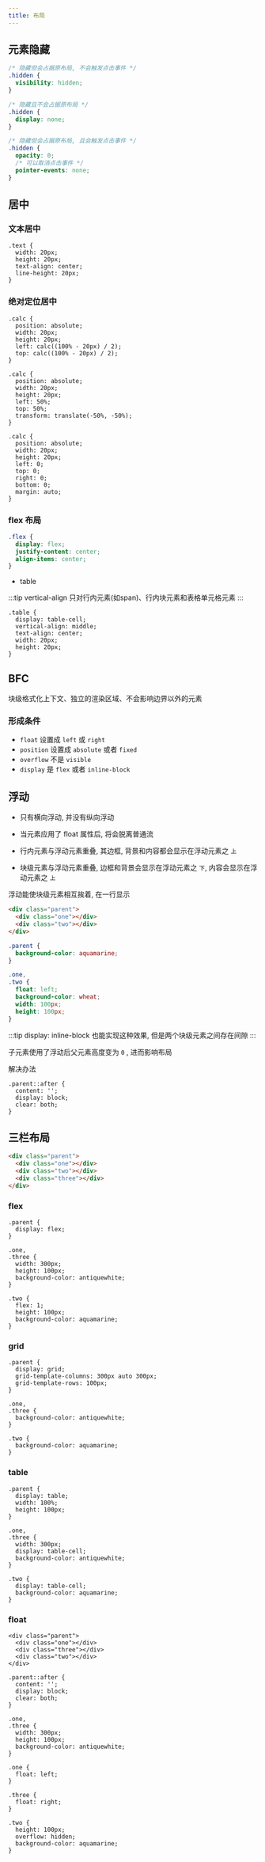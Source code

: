 ```yaml
---
title: 布局
---
```


## 元素隐藏

```css
/* 隐藏但会占据原布局, 不会触发点击事件 */
.hidden {
  visibility: hidden;
}
```

```css
/* 隐藏且不会占据原布局 */
.hidden {
  display: none;
}
```

```css
/* 隐藏但会占据原布局, 且会触发点击事件 */
.hidden {
  opacity: 0;
  /* 可以取消点击事件 */
  pointer-events: none;
}
```

## 居中

### 文本居中

```css{5}
.text {
  width: 20px;
  height: 20px;
  text-align: center;
  line-height: 20px;
}
```

### 绝对定位居中

```css{5,6}
.calc {
  position: absolute;
  width: 20px;
  height: 20px;
  left: calc((100% - 20px) / 2);
  top: calc((100% - 20px) / 2);
}
```

```css{7}
.calc {
  position: absolute;
  width: 20px;
  height: 20px;
  left: 50%;
  top: 50%;
  transform: translate(-50%, -50%);
}
```

```css{9}
.calc {
  position: absolute;
  width: 20px;
  height: 20px;
  left: 0;
  top: 0;
  right: 0;
  bottom: 0;
  margin: auto;
}
```

### flex 布局

```css
.flex {
  display: flex;
  justify-content: center;
  align-items: center;
}
```

* table

:::tip
vertical-align 只对行内元素(如span)、行内块元素和表格单元格元素
:::

```css{2}
.table {
  display: table-cell;
  vertical-align: middle;
  text-align: center;
  width: 20px;
  height: 20px;
}
```

## BFC

块级格式化上下文、独立的渲染区域、不会影响边界以外的元素

### 形成条件

- `float` 设置成 `left` 或 `right`
- `position` 设置成 `absolute` 或者 `fixed`
- `overflow` 不是 `visible`
- `display` 是 `flex` 或者 `inline-block`

## 浮动

- 只有横向浮动, 并没有纵向浮动

- 当元素应用了 float 属性后, 将会脱离普通流

- 行内元素与浮动元素重叠, 其边框, 背景和内容都会显示在浮动元素之 `上`

- 块级元素与浮动元素重叠, 边框和背景会显示在浮动元素之 `下`, 内容会显示在浮动元素之 `上`

浮动能使块级元素相互挨着, 在一行显示

```html
<div class="parent">
  <div class="one"></div>
  <div class="two"></div>
</div>
```

```css
.parent {
  background-color: aquamarine;
}

.one,
.two {
  float: left;
  background-color: wheat;
  width: 100px;
  height: 100px;
}
```

:::tip
display: inline-block 也能实现这种效果, 但是两个块级元素之间存在间隙
:::

子元素使用了浮动后父元素高度变为 `0` , 进而影响布局

解决办法

```css{4}
.parent::after {
  content: '';
  display: block;
  clear: both;
}
```

## 三栏布局

```html
<div class="parent">
  <div class="one"></div>
  <div class="two"></div>
  <div class="three"></div>
</div>
```

### flex

```css{13}
.parent {
  display: flex;
}

.one,
.three {
  width: 300px;
  height: 100px;
  background-color: antiquewhite;
}

.two {
  flex: 1;
  height: 100px;
  background-color: aquamarine;
}
```

### grid

```css{3}
.parent {
  display: grid;
  grid-template-columns: 300px auto 300px;
  grid-template-rows: 100px;
}

.one,
.three {
  background-color: antiquewhite;
}

.two {
  background-color: aquamarine;
}
```

### table

```css{2,10,15}
.parent {
  display: table;
  width: 100%;
  height: 100px;
}

.one,
.three {
  width: 300px;
  display: table-cell;
  background-color: antiquewhite;
}

.two {
  display: table-cell;
  background-color: aquamarine;
}
```

### float

```html{3}
<div class="parent">
  <div class="one"></div>
  <div class="three"></div>
  <div class="two"></div>
</div>
```

```css{24}
.parent::after {
  content: '';
  display: block;
  clear: both;
}

.one,
.three {
  width: 300px;
  height: 100px;
  background-color: antiquewhite;
}

.one {
  float: left;
}

.three {
  float: right;
}

.two {
  height: 100px;
  overflow: hidden;
  background-color: aquamarine;
}
```